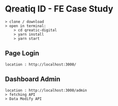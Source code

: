 
# Qreatiq ID - FE Case Study
    > clone / download
    > open in terminal:
        > cd qreatic-digital
        > yarn install
        > yarn start

## Page Login
    location : http://localhost:3000/

## Dashboard Admin
    location : http://localhost:3000/admin
    > fetching API
    > Data Modify API

